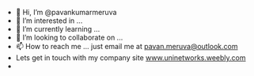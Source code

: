 - 👋 Hi, I’m @pavankumarmeruva
- 👀 I’m interested in ...
- 🌱 I’m currently learning ...
- 💞️ I’m looking to collaborate on ...
- 📫 How to reach me ... just email me at pavan.meruva@outlook.com
- Lets get in touch with my company site www.uninetworks.weebly.com
- 

<!---
pavankumarmeruva/pavankumarmeruva is a ✨ special ✨ repository because its `README.md` (this file) appears on your GitHub profile.
You can click the Preview link to take a look at your changes.
--->
